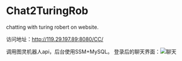 # Chat2TuringRob
chatting with turing robert on website.  

访问地址：http://119.29.197.89:8080/CC/

调用图灵机器人api，后台使用SSM+MySQL。
登录后的聊天界面：![聊天](http://i4.tietuku.cn/dd658b07953f31af.png)
